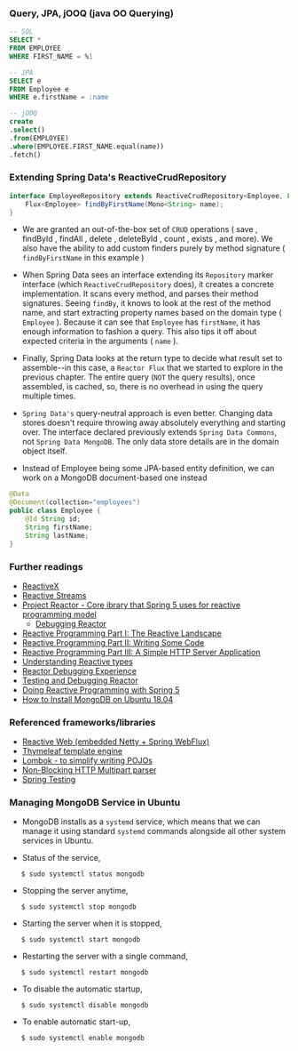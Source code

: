 ### Query, JPA, jOOQ (java OO Querying)

```sql
-- SQL
SELECT *
FROM EMPLOYEE
WHERE FIRST_NAME = %1

-- JPA
SELECT e
FROM Employee e
WHERE e.firstName = :name

-- jOOQ
create
.select()
.from(EMPLOYEE)
.where(EMPLOYEE.FIRST_NAME.equal(name))
.fetch()
```

### Extending Spring Data's ReactiveCrudRepository

```java
interface EmployeeRepository extends ReactiveCrudRepository<Employee, Long> {
    Flux<Employee> findByFirstName(Mono<String> name);
}
```

 - We are granted an out-of-the-box set of `CRUD` operations ( save , findById , findAll , delete , deleteById , count , exists , and more).
   We also have the ability to add custom finders purely by method signature ( `findByFirstName` in this example )

 - When Spring Data sees an interface extending its `Repository` marker interface (which `ReactiveCrudRepository`
   does), it creates a concrete implementation. It scans every method, and parses their method signatures.
   Seeing `findBy`, it knows to look at the rest of the method name, and start extracting property names based
   on the domain type ( `Employee` ). Because it can see that `Employee` has `firstName`, it has enough information to
   fashion a query. This also tips it off about expected criteria in the arguments ( `name` ).

 - Finally, Spring Data looks at the return type to decide what result set to assemble--in this case, a `Reactor Flux` that
   we started to explore in the previous chapter. The entire query (`NOT` the query results), once assembled, is cached,
   so, there is no overhead in using the query multiple times.   

 - `Spring Data's` query-neutral approach is even better. Changing data stores doesn't require throwing away absolutely
   everything and starting over. The interface declared previously extends `Spring Data Commons`, not `Spring Data MongoDB`.
   The only data store details are in the domain object itself.   

 - Instead of Employee being some JPA-based entity definition, we can work on a MongoDB document-based one instead
```java
@Data
@Document(collection="employees")
public class Employee {
    @Id String id;
    String firstName;
    String lastName;
}
```

### Further readings

 - [ReactiveX](http://reactivex.io/)
 - [Reactive Streams](http://www.reactive-streams.org/)
 - [Project Reactor - Core ibrary that Spring 5 uses for reactive programming model](https://projectreactor.io/)
   - [Debugging Reactor](https://projectreactor.io/docs/core/release/reference/#debugging)
 - [Reactive Programming Part I: The Reactive Landscape](http://bit.ly/reactive-part-1)
 - [Reactive Programming Part II: Writing Some Code](http://bit.ly/reactive-part-2)
 - [Reactive Programming Part III: A Simple HTTP Server Application](http://bit.ly/reactive-part-3)
 - [Understanding Reactive types](http://bit.ly/reactive-types)
 - [Reactor Debugging Experience](https://spring.io/blog/2019/03/28/reactor-debugging-experience)
 - [Testing and Debugging Reactor](https://www.cms.lk/testing-debugging-reactor/)
 - [Doing Reactive Programming with Spring 5](https://stackify.com/reactive-spring-5/)
 - [How to Install MongoDB on Ubuntu 18.04](https://www.digitalocean.com/community/tutorials/how-to-install-mongodb-on-ubuntu-18-04)

### Referenced frameworks/libraries
 - [Reactive Web (embedded Netty + Spring WebFlux)](https://docs.spring.io/spring/docs/current/spring-framework-reference/web-reactive.html)
 - [Thymeleaf template engine](https://www.thymeleaf.org/)
 - [Lombok - to simplify writing POJOs](https://projectlombok.org/features/all)
 - [Non-Blocking HTTP Multipart parser](https://github.com/synchronoss/nio-multipart)
 - [Spring Testing](https://docs.spring.io/spring-boot/docs/current/reference/html/boot-features-testing.html)

### Managing MongoDB Service in Ubuntu

 - MongoDB installs as a `systemd` service, which means that we can manage it using standard `systemd` commands alongside all other system services in Ubuntu.

 - Status of the service,
```
   $ sudo systemctl status mongodb
```

 - Stopping the server anytime,
```
   $ sudo systemctl stop mongodb
```

 - Starting the server when it is stopped,
```
   $ sudo systemctl start mongodb
```

 - Restarting the server with a single command,
```
   $ sudo systemctl restart mongodb
```

 - To disable the automatic startup,
```
   $ sudo systemctl disable mongodb
```

 - To enable automatic start-up,
```
   $ sudo systemctl enable mongodb
```



















